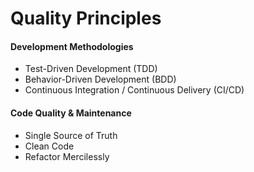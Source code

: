 # Quality Principles

#### Development Methodologies

* Test-Driven Development (TDD)
* Behavior-Driven Development (BDD)
* Continuous Integration / Continuous Delivery (CI/CD)

#### Code Quality & Maintenance

* Single Source of Truth
* Clean Code
* Refactor Mercilessly
